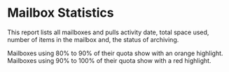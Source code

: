 # Mailbox Statistics

This report lists all mailboxes and pulls activity date, total space used, number of items in the mailbox and, the status of archiving.

Mailboxes using 80% to 90% of their quota show with an orange highlight. Mailboxes using 90% to 100% of their quota show with a red highlight.
